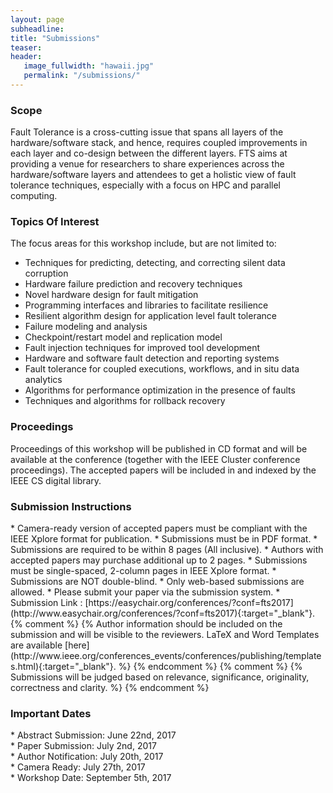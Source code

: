```yaml
---
layout: page
subheadline: 
title: "Submissions"
teaser: 
header:
   image_fullwidth: "hawaii.jpg"
   permalink: "/submissions/"
---
```


<h3>Scope</h3>
Fault Tolerance is a cross-cutting issue that spans all layers of the hardware/software stack, and hence, requires coupled improvements in each layer and co-design between the different layers. FTS aims at providing a venue for researchers to share experiences across the hardware/software layers and attendees to get a holistic view of fault tolerance techniques, especially with a focus on HPC and parallel computing.

<h3>Topics Of Interest</h3>
The focus areas for this workshop include, but are not limited to:

* Techniques for predicting, detecting, and correcting silent data corruption
* Hardware failure prediction and recovery techniques
* Novel hardware design for fault mitigation
* Programming interfaces and libraries to facilitate resilience
* Resilient algorithm design for application level fault tolerance
* Failure modeling and analysis
* Checkpoint/restart model and replication model
* Fault injection techniques for improved tool development
* Hardware and software fault detection and reporting systems
* Fault tolerance for coupled executions, workflows, and in situ data analytics
* Algorithms for performance optimization in the presence of faults
* Techniques and algorithms for rollback recovery

<h3>Proceedings</h3>
Proceedings of this workshop will be published in CD format and will be available at the conference (together with the IEEE Cluster conference proceedings). The accepted papers will be included in and indexed by the IEEE CS digital library.

<h3>Submission Instructions</h3>
* Camera-ready version of accepted papers must be compliant with the IEEE Xplore format for publication. 
* Submissions must be in PDF format.
* Submissions are required to be within 8 pages (All inclusive). 
* Authors with accepted papers may purchase additional up to 2 pages. 
* Submissions must be single-spaced, 2-column pages in IEEE Xplore format. 
* Submissions are NOT double-blind. 
* Only web-based submissions are allowed. 
* Please submit your paper via the submission system. 
* Submission Link : [https://easychair.org/conferences/?conf=fts2017](http://www.easychair.org/conferences/?conf=fts2017){:target="_blank"}.
{% comment %}
{% Author information should be included on the submission and will be visible to the reviewers. LaTeX and Word Templates are available [here](http://www.ieee.org/conferences_events/conferences/publishing/templates.html){:target="_blank"}. %}
{% endcomment %}
{% comment %}
{% Submissions will be judged based on relevance, significance, originality, correctness and clarity. %}
{% endcomment %}

<h3>Important Dates</h3>
* Abstract Submission:   June 22nd, 2017<br>
* Paper Submission:      July 2nd, 2017<br>
* Author Notification:   July 20th, 2017<br>
* Camera Ready:          July 27th, 2017<br>
* Workshop Date:         September 5th, 2017<br>
